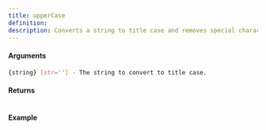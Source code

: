 ```yaml
---
title: upperCase
definition: 
description: Converts a string to title case and removes special characters.
---
```



#### Arguments


```bash
{string} [str=''] - The string to convert to title case.
```


#### Returns


```bash

```


#### Example


```ts

```